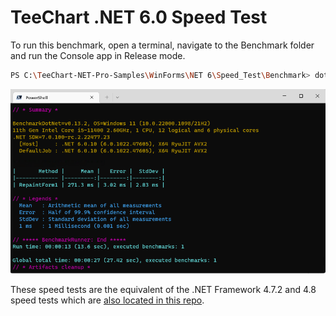 # TeeChart .NET 6.0 Speed Test

To run this benchmark, open a terminal, navigate to the Benchmark folder and run the Console app in Release mode.

```sh
PS C:\TeeChart-NET-Pro-Samples\WinForms\NET 6\Speed_Test\Benchmark> dotnet run --configuration Release
```

![alt text](Screenshot.png)

These speed tests are the equivalent of the .NET Framework 4.7.2 and 4.8 speed tests which are [also located in this repo](https://github.com/Steema/TeeChart-NET-Pro-Samples/tree/main/WinForms/NET%20Framework/Speed_Test).